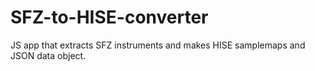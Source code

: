 # SFZ-to-HISE-converter
JS app that extracts SFZ instruments and makes HISE samplemaps and JSON data object.
